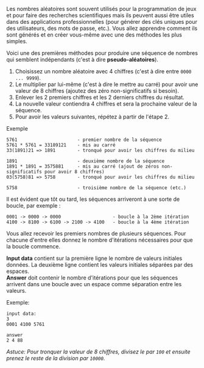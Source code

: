 Les nombres aléatoires sont souvent utilisés pour la programmation de jeux et pour faire des recherches scientifiques
mais ils peuvent aussi être utiles dans des applications professionnelles 
(pour générer des clés uniques pour des utilisateurs, des mots de passe, etc.).
Vous allez apprendre comment ils sont générés et en créer vous-même avec une des méthodes les plus simples.

Voici une des premières méthodes pour produire une séquence de nombres qui semblent indépendants (c'est à dire **pseudo-aléatoires**).

1. Choisissez un nombre aléatoire avec 4 chiffres (c'est à dire entre `0000 ... 9999`).
2. Le multiplier par lui-même (c'est à dire le mettre au carré) pour avoir une valeur de 8 chiffres (ajoutez des zéro non-significatifs si besoin).
3. Enlever les 2 premiers chiffres et les 2 derniers chiffres du résultat.
4. La nouvelle valeur contiendra 4 chiffres et sera la prochaine valeur de la séquence.
5. Pour avoir les valeurs suivantes, répétez à partir de l'étape 2.

Exemple

    5761                      - premier nombre de la séquence
	5761 * 5761 = 33189121    - mis au carré
	33(1891)21 => 1891        - tronqué pour avoir les chiffres du milieu
	
	1891                      - deuxième nombre de la séquence
	1891 * 1891 = 3575881     - mis au carré (ajout de zéros non-significatifs pour avoir 8 chiffres)
	03(5758)81 => 5758        - tronqué pour avoir les chiffres du milieu
	
	5758                      - troisième nombre de la séquence (etc.)

Il est évident que tôt ou tard, les séquences arriveront à une sorte de boucle, par exemple :

    0001 -> 0000 -> 0000                   - boucle à la 2ème itération
	4100 -> 8100 -> 6100 -> 2100 -> 4100   - boucle à la 4ème itération
  

Vous allez recevoir les premiers nombres de plusieurs séquences. 
Pour chacune d'entre elles donnez le nombre d'itérations nécessaires pour que la boucle commence.

**Input data** contient sur la première ligne le nombre de valeurs initiales données. 
La deuxième ligne contient les valeurs initiales séparées par des espaces.    
**Answer** doit contenir le nombre d'itérations pour que les séquences arrivent dans une boucle 
avec un espace comme séparation entre les valeurs.

Exemple:

    input data:
	3
	0001 4100 5761
	
	answer
	2 4 88

*Astuce: Pour tronquer la valeur de 8 chiffres, divisez le par `100` et ensuite prenez le reste de la division par `10000`.*
	
